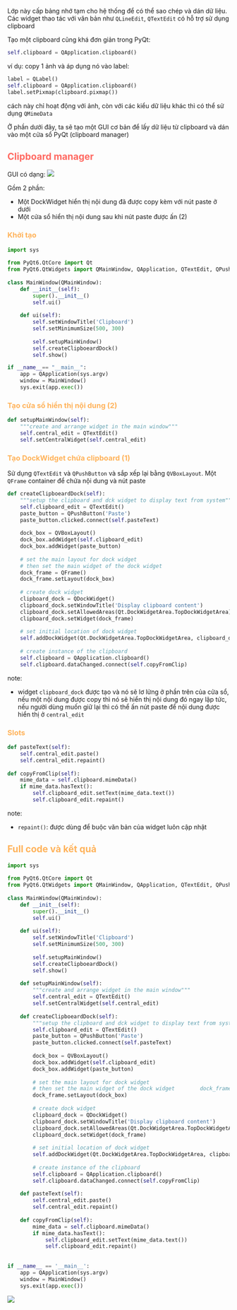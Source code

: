 Lớp này cấp bảng nhớ tạm cho hệ thống để có thể sao chép và dán dữ liệu. Các widget thao tác với văn bản như `QLineEdit`, `QTextEdit` có hỗ trợ sử dụng clipboard

Tạo một clipboard cũng khá đơn giản trong PyQt:
```python
self.clipboard = QApplication.clipboard()
```
ví dụ: copy 1 ảnh và áp dụng nó vào label:
```python
label = QLabel()  
self.clipboard = QApplication.clipboard()  
label.setPixmap(clipboard.pixmap())
```
cách này chỉ hoạt động với ảnh, còn với các kiểu dữ liệu khác thì có thể sử dụng `QMimeData` 

Ở phần dưới đây, ta sẽ tạo một GUI cơ bản để lấy dữ liệu từ clipboard và dán vào một cửa sổ PyQt (clipboard manager)
## <span style="color:rgb(255, 105, 97)">Clipboard manager</span>

GUI có dạng:
![](https://github.com/sakanaowo/PyQt-and-application/blob/main/Image/Pasted%20image%2020240906125732.png?raw=true)

Gồm 2 phần:
- Một DockWidget hiển thị nội dung đã được copy kèm với nút paste ở dưới
- Một cửa sổ hiển thị nội dung sau khi nút paste được ấn (2)

### <span style="color:rgb(255, 179, 91)">Khởi tạo</span> 

```python
import sys  
  
from PyQt6.QtCore import Qt  
from PyQt6.QtWidgets import QMainWindow, QApplication, QTextEdit, QPushButton, QVBoxLayout, QFrame, QDockWidget  
  
class MainWindow(QMainWindow):  
    def __init__(self):  
        super().__init__()  
        self.ui()  
  
    def ui(self):  
        self.setWindowTitle('Clipboard')  
        self.setMinimumSize(500, 300)  
  
        self.setupMainWindow()  
        self.createClipboeardDock()  
        self.show()

if __name__== "__main__":
	app = QApplication(sys.argv)
	window = MainWindow()
	sys.exit(app.exec())
```

### <span style="color:rgb(255, 179, 91)">Tạo cửa sổ hiển thị nội dung (2) </span> 

```python
def setupMainWindow(self):  
    """create and arrange widget in the main window"""  
    self.central_edit = QTextEdit()  
    self.setCentralWidget(self.central_edit)
```

### <span style="color:rgb(255, 179, 91)">Tạo DockWidget chứa clipboard (1)</span> 
Sử dụng `QTextEdit` và `QPushButton` và sắp xếp lại bằng `QVBoxLayout`. Một `QFrame` container để chứa nội dung và nút paste

```python
def createClipboeardDock(self):  
    """setup the clipboard and dck widget to display text from system"""  
    self.clipboard_edit = QTextEdit()  
    paste_button = QPushButton('Paste')  
    paste_button.clicked.connect(self.pasteText)  
  
    dock_box = QVBoxLayout()  
    dock_box.addWidget(self.clipboard_edit)  
    dock_box.addWidget(paste_button)  
  
    # set the main layout for dock widget  
    # then set the main widget of the dock widget    
    dock_frame = QFrame()  
    dock_frame.setLayout(dock_box)  
  
    # create dock widget  
    clipboard_dock = QDockWidget()  
    clipboard_dock.setWindowTitle('Display clipboard content')  
    clipboard_dock.setAllowedAreas(Qt.DockWidgetArea.TopDockWidgetArea)  
    clipboard_dock.setWidget(dock_frame)  
  
    # set initial location of dock widget  
    self.addDockWidget(Qt.DockWidgetArea.TopDockWidgetArea, clipboard_dock)  
  
    # create instance of the clipboard  
    self.clipboard = QApplication.clipboard()  
    self.clipboard.dataChanged.connect(self.copyFromClip)
```

note:
- widget `clipboard_dock`  được tạo và nó sẽ lơ lửng ở phần trên của cửa sổ, nếu một nội dung được copy thì nó sẽ hiển thị nội dung đó ngay lập tức, nếu người dùng muốn giữ lại thì có thể ấn nút paste để nội dung được hiển thị ở `central_edit`

### <span style="color:rgb(255, 179, 91)">Slots</span> 

```python
def pasteText(self):  
    self.central_edit.paste()  
    self.central_edit.repaint()  
  
def copyFromClip(self):  
    mime_data = self.clipboard.mimeData()  
    if mime_data.hasText():  
        self.clipboard_edit.setText(mime_data.text())  
        self.clipboard_edit.repaint()
```

note:
- `repaint()`: được dùng để buộc văn bản của widget luôn cập nhật


## <span style="color:rgb(255, 179, 91)">Full code và kết quả</span> 

```python
import sys  
  
from PyQt6.QtCore import Qt  
from PyQt6.QtWidgets import QMainWindow, QApplication, QTextEdit, QPushButton, QVBoxLayout, QFrame, QDockWidget  
  
class MainWindow(QMainWindow):  
    def __init__(self):  
        super().__init__()  
        self.ui()  
  
    def ui(self):  
        self.setWindowTitle('Clipboard')  
        self.setMinimumSize(500, 300)  
  
        self.setupMainWindow()  
        self.createClipboeardDock()  
        self.show()  
  
    def setupMainWindow(self):  
        """create and arrange widget in the main window"""  
        self.central_edit = QTextEdit()  
        self.setCentralWidget(self.central_edit)  
  
    def createClipboeardDock(self):  
        """setup the clipboard and dck widget to display text from system"""  
        self.clipboard_edit = QTextEdit()  
        paste_button = QPushButton('Paste')  
        paste_button.clicked.connect(self.pasteText)  
  
        dock_box = QVBoxLayout()  
        dock_box.addWidget(self.clipboard_edit)  
        dock_box.addWidget(paste_button)  
  
        # set the main layout for dock widget  
        # then set the main widget of the dock widget        dock_frame = QFrame()  
        dock_frame.setLayout(dock_box)  
  
        # create dock widget  
        clipboard_dock = QDockWidget()  
        clipboard_dock.setWindowTitle('Display clipboard content')  
        clipboard_dock.setAllowedAreas(Qt.DockWidgetArea.TopDockWidgetArea)  
        clipboard_dock.setWidget(dock_frame)  
  
        # set initial location of dock widget  
        self.addDockWidget(Qt.DockWidgetArea.TopDockWidgetArea, clipboard_dock)  
  
        # create instance of the clipboard  
        self.clipboard = QApplication.clipboard()  
        self.clipboard.dataChanged.connect(self.copyFromClip)  
  
    def pasteText(self):  
        self.central_edit.paste()  
        self.central_edit.repaint()  
  
    def copyFromClip(self):  
        mime_data = self.clipboard.mimeData()  
        if mime_data.hasText():  
            self.clipboard_edit.setText(mime_data.text())  
            self.clipboard_edit.repaint()  
  
  
if __name__ == '__main__':  
    app = QApplication(sys.argv)  
    window = MainWindow()  
    sys.exit(app.exec())
```

![](https://github.com/sakanaowo/PyQt-and-application/blob/main/Image/Pasted%20image%2020240906135503.png?raw=true)